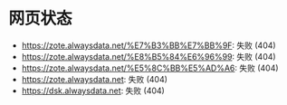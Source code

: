 # 网页状态
- https://zote.alwaysdata.net/%E7%B3%BB%E7%BB%9F: 失败 (404)
- https://zote.alwaysdata.net/%E8%B5%84%E6%96%99: 失败 (404)
- https://zote.alwaysdata.net/%E5%8C%BB%E5%AD%A6: 失败 (404)
- https://zote.alwaysdata.net: 失败 (404)
- https://dsk.alwaysdata.net: 失败 (404)
